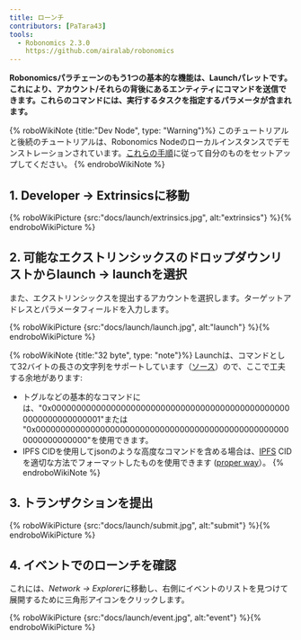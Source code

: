 ```yaml
---
title: ローンチ
contributors: [PaTara43]
tools:
  - Robonomics 2.3.0
    https://github.com/airalab/robonomics
---
```


**Robonomicsパラチェーンのもう1つの基本的な機能は、Launchパレットです。これにより、アカウント/それらの背後にあるエンティティにコマンドを送信できます。これらのコマンドには、実行するタスクを指定するパラメータが含まれます。**

{% roboWikiNote {title:"Dev Node", type: "Warning"}%} このチュートリアルと後続のチュートリアルは、Robonomics Nodeのローカルインスタンスでデモンストレーションされています。[これらの手順](/docs/run-dev-node)に従って自分のものをセットアップしてください。
{% endroboWikiNote %}

## 1. Developer -> Extrinsicsに移動

{% roboWikiPicture {src:"docs/launch/extrinsics.jpg", alt:"extrinsics"} %}{% endroboWikiPicture %}

## 2. 可能なエクストリンシックスのドロップダウンリストからlaunch -> launchを選択

また、エクストリンシックスを提出するアカウントを選択します。ターゲットアドレスとパラメータフィールドを入力します。

{% roboWikiPicture {src:"docs/launch/launch.jpg", alt:"launch"} %}{% endroboWikiPicture %}

{% roboWikiNote {title:"32 byte", type: "note"}%}  Launchは、コマンドとして32バイトの長さの文字列をサポートしています（[ソース](https://polkascan.github.io/py-scale-codec/types.html#scalecodec.types.H256)）ので、ここで工夫する余地があります:
  - トグルなどの基本的なコマンドには、"0x0000000000000000000000000000000000000000000000000000000000000001"または
  "0x0000000000000000000000000000000000000000000000000000000000000000"を使用できます。
  - IPFS CIDを使用してjsonのような高度なコマンドを含める場合は、[IPFS](https://ipfs.tech/) CIDを適切な方法でフォーマットしたものを使用できます
  ([proper way](https://multi-agent-io.github.io/robonomics-interface/modules.html#robonomicsinterface.utils.ipfs_qm_hash_to_32_bytes)）。
{% endroboWikiNote %}

## 3. トランザクションを提出

{% roboWikiPicture {src:"docs/launch/submit.jpg", alt:"submit"} %}{% endroboWikiPicture %}

## 4. イベントでのローンチを確認

これには、*Network -> Explorer*に移動し、右側にイベントのリストを見つけて展開するために三角形アイコンをクリックします。

{% roboWikiPicture {src:"docs/launch/event.jpg", alt:"event"} %}{% endroboWikiPicture %}
